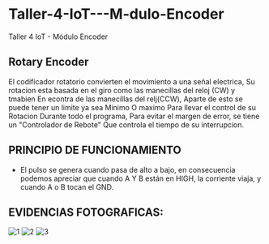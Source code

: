 # Taller-4-IoT---M-dulo-Encoder
Taller 4 IoT - Módulo Encoder
## Rotary Encoder
El  codificador rotatorio convierten el movimiento a una señal electrica, Su rotacion esta basada en el giro como las manecillas del reloj (CW) y tmabien En econtra de las manecillas del relj(CCW), Aparte de esto se puede tener un limite ya sea Minimo O maximo Para llevar el control de su Rotacion Durante todo el programa, Para evitar el margen de error, se tiene un "Controlador de Rebote" Que controla el tiempo de su interrupcion.

## PRINCIPIO DE FUNCIONAMIENTO 
- El pulso se genera cuando pasa de alto a bajo, en consecuencia podemos apreciar que cuando A Y B están en HIGH, la corriente viaja, y cuando A o B tocan el GND.

## EVIDENCIAS FOTOGRAFICAS:

![1](https://github.com/Cristian-Arango/Taller-4-IoT---M-dulo-Encoder/assets/128184280/2800c209-7d47-4179-ac6b-d5721e27ff76)
![2](https://github.com/Cristian-Arango/Taller-4-IoT---M-dulo-Encoder/assets/128184280/a6192d40-6766-4f45-9be2-559fcd9b7ea4)
![3](https://github.com/Cristian-Arango/Taller-4-IoT---M-dulo-Encoder/assets/128184280/f58b7232-3a1a-4daa-8470-13c13a603625)
